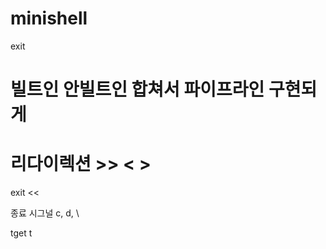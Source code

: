 # minishell

exit

# 빌트인 안빌트인 합쳐서 파이프라인 구현되게

# 리다이렉션      >> < >


exit
<< 

종료 시그널 c, d, \

tget t